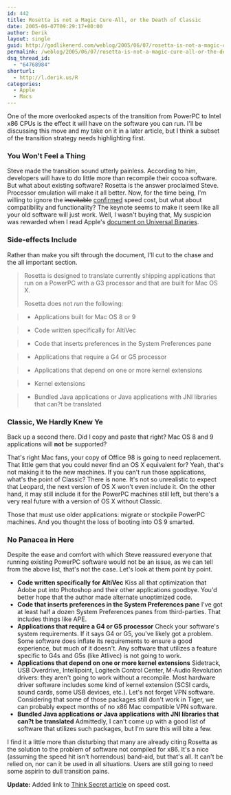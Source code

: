 ```yaml
---
id: 442
title: Rosetta is not a Magic Cure-All, or the Death of Classic
date: 2005-06-07T09:29:17+00:00
author: Derik
layout: single
guid: http://godlikenerd.com/weblog/2005/06/07/rosetta-is-not-a-magic-cure-all-or-the-death-of-classic-2/
permalink: /weblog/2005/06/07/rosetta-is-not-a-magic-cure-all-or-the-death-of-classic/
dsq_thread_id:
  - "64768984"
shorturl:
  - http://l.derik.us/R
categories:
  - Apple
  - Macs
---
```

One of the more overlooked aspects of the transition from PowerPC to Intel x86 CPUs is the effect it will have on the software you can run. I'll be discussing this move and my take on it in a later article, but I think a subset of the transition strategy needs highlighting first.

### You Won't Feel a Thing

Steve made the transition sound utterly painless. According to him, developers will have to do little more than recompile their cocoa software. But what about existing software? Rosetta is the answer proclaimed Steve. Processor emulation will make it all better. Now, for the time being, I'm willing to ignore the <s>inevitable</s> [confirmed](http://www.thinksecret.com/news/0506intelxbench.html) speed cost, but what about compatibility and functionality? The keynote seems to make it seem like all your old software will just work. Well, I wasn't buying that, My suspicion was rewarded when I read Apple's [document on Universal Binaries](http://developer.apple.com/documentation/MacOSX/Conceptual/universal_binary/universal_binary.pdf).

### Side-effects Include

Rather than make you sift through the document, I'll cut to the chase and the all important section.

> Rosetta is designed to translate currently shipping applications that run on a PowerPC with a G3 processor and that are built for Mac OS X.
> 
> Rosetta does not _run_ the following:
    
> * Applications built for Mac OS 8 or 9
    
> * Code written specifically for AltiVec
    
> * Code that inserts preferences in the System Preferences pane
    
> * Applications that require a G4 or G5 processor
    
> * Applications that depend on one or more kernel extensions
    
> * Kernel extensions
    
> * Bundled Java applications or Java applications with JNI libraries that can?t be translated

### Classic, We Hardly Knew Ye

Back up a second there. Did I copy and paste that right? Mac OS 8 and 9 applications will **not** be supported?

That's right Mac fans, your copy of Office 98 is going to need replacement. That little gem that you could never find an OS X equivalent for? Yeah, that's not making it to the new machines. If you can't run those applications, what's the point of Classic? There is none. It's not so unrealistic to expect that Leopard, the next version of OS X won't even include it. On the other hand, it may still include it for the PowerPC machines still left, but there's a very real future with a version of OS X without Classic.

Those that must use older applications: migrate or stockpile PowerPC machines. And you thought the loss of booting into OS 9 smarted.

### No Panacea in Here

Despite the ease and comfort with which Steve reassured everyone that running existing PowerPC software would not be an issue, as we can tell from the above list, that's not the case. Let's look at them point by point.

  * **Code written specifically for AltiVec** Kiss all that optimization that Adobe put into Photoshop and their other applications goodbye. You'd better hope that the author made alternate unoptimized code.
  * **Code that inserts preferences in the System Preferences pane** I've got at least half a dozen System Preferences panes from third-parties. That includes things like APE.
  * **Applications that require a G4 or G5 processor** Check your software's system requirements. If it says G4 or G5, you've likely got a problem. Some software does inflate its requirements to ensure a good experience, but much of it doesn't. Any software that utilizes a feature specific to G4s and G5s (like Atlivec) is not going to work.
  * **Applications that depend on one or more kernel extensions** Sidetrack, USB Overdrive, Intellipoint, Logitech Control Center, M-Audio Revolution drivers: they aren't going to work without a recompile. Most hardware driver software includes some kind of kernel extension (SCSI cards, sound cards, some USB devices, etc.). Let's not forget VPN software. Considering that some of those packages still don't work in Tiger, we can probably expect months of no x86 Mac compatible VPN software.
  * **Bundled Java applications or Java applications with JNI libraries that can?t be translated** Admittedly, I can't come up with a good list of software that utilizes such packages, but I'm sure this will bite a few.

I find it a little more than disturbing that many are already citing Rosetta as the solution to the problem of software not compiled for x86. It's a nice (assuming the speed hit isn't horrendous) band-aid, but that's all. It can't be relied on, nor can it be used in all situations. Users are still going to need some aspirin to dull transition pains.

**Update:** Added link to [Think Secret article](http://www.thinksecret.com/news/0506intelxbench.html) on speed cost.
